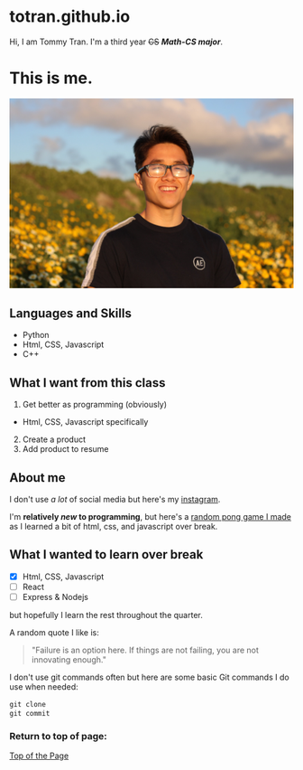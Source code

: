 # totran.github.io
Hi, I am Tommy Tran. I'm a third year ~~CS~~ ***Math-CS major***.

# This is **me**.
![Image](./Images/Me.JPG)

## Languages and Skills
- Python
- Html, CSS, Javascript
- C++

## What I want from this class
1. Get better as programming (obviously)
  - Html, CSS, Javascript specifically
2. Create a product
3. Add product to resume

## About me
I don't use *a lot* of social media but here's
my [instagram](https://www.instagram.com/tommy.traan/).

I'm **relatively _new_ to programming**, but here's a
[random pong game I made](./PongGame/static/index.html) as I learned a bit of
html, css, and javascript over break.

## What I wanted to learn over break
- [x] Html, CSS, Javascript
- [ ] React
- [ ] Express & Nodejs

but hopefully I learn the rest throughout the quarter.

A random quote I like is:
> "Failure is an option here. If things are not failing, you are not innovating enough."

I don't use git commands often but here are some basic Git commands I do use when needed:
```
git clone
git commit
```

### Return to top of page:
[Top of the Page](https://github.com/tommytran-8/totran.github.io/blob/gh-pages/index.md#totrangithubio)
